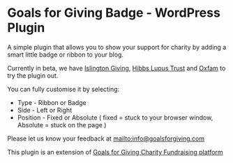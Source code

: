 Goals for Giving Badge - WordPress Plugin
=========================================

A simple plugin that allows you to show your support for charity by adding a smart little badge or ribbon to your blog.

Currently in beta, we have [Islington Giving](http://www.islingtongiving.org.uk/), [Hibbs Lupus Trust](http://www.hibbslupustrust.org) and [Oxfam](http://www.oxfam.org.uk/) to try the plugin out.

You can fully customise it by selecting:

* Type - Ribbon or Badge
* Side - Left or Right
* Position - Fixed or Absolute ( fixed = stuck to your browser window, Absolute = stuck on the page )

Please let us know your feedback at <mailto:info@goalsforgiving.com>

This plugin is an extension of [Goals for Giving Charity Fundraising platform](http://www.goalsforgiving.com)